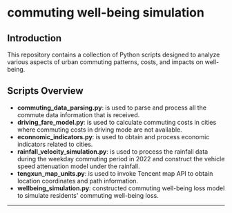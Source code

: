 # commuting well-being simulation
## Introduction
This repository contains a collection of Python scripts designed to analyze various aspects of urban commuting patterns, costs, and impacts on well-being. 

## Scripts Overview
- **commuting_data_parsing.py**: is used to parse and process all the commute data information that is received.
- **driving_fare_model.py**: is used to calculate commuting costs in cities where commuting costs in driving mode are not available.
- **econnomic_indicators.py**: is used to obtain and process economic indicators related to cities.
- **rainfall_velocity_simulation.py**: is used to process the rainfall data during the weekday commuting period in 2022 and construct the vehicle speed attenuation model under the rainfall.
- **tengxun_map_units.py**: is used to invoke Tencent map API to obtain location coordinates and path information.
- **wellbeing_simulation.py**: constructed commuting well-being loss model to simulate residents' commuting well-being loss.
****
